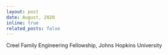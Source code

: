 ```yaml
---
layout: post
date: August, 2020
inline: true
related_posts: false
---
```


Creel Family Engineering Fellowship, Johns Hopkins University
